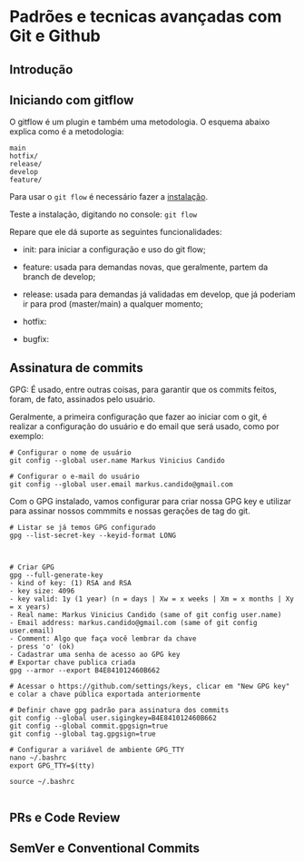 # Padrões e tecnicas avançadas com Git e Github

## Introdução

## Iniciando com gitflow
O gitflow é um plugin e também uma metodologia.
O esquema abaixo explica como é a metodologia:
```
main
hotfix/
release/
develop
feature/

```

Para usar o `git flow` é necessário fazer a [instalação](https://github.com/petervanderdoes/gitflow-avh/wiki/Installation).

Teste a instalação, digitando no console:
`git flow`

Repare que ele dá suporte as seguintes funcionalidades:
- init: para iniciar a configuração e uso do git flow;

- feature: usada para demandas novas, que geralmente, partem da branch de develop;

- release: usada para demandas já validadas em develop, que já poderiam ir para prod (master/main) a qualquer momento;

- hotfix:

- bugfix: 
## Assinatura de commits

GPG: É usado, entre outras coisas, para garantir que os commits feitos, foram, de fato, assinados pelo usuário.

Geralmente, a primeira configuração que fazer ao iniciar com o git, é realizar a configuração do usuário e do email que será usado, como por exemplo:

```
# Configurar o nome de usuário
git config --global user.name Markus Vinicius Candido

# Configurar o e-mail do usuário
git config --global user.email markus.candido@gmail.com
```

Com o GPG instalado, vamos configurar para criar nossa GPG key e utilizar para assinar nossos commmits e nossas gerações de tag do git.

```
# Listar se já temos GPG configurado
gpg --list-secret-key --keyid-format LONG



# Criar GPG
gpg --full-generate-key
- kind of key: (1) RSA and RSA
- key size: 4096
- key valid: 1y (1 year) (n = days | Xw = x weeks | Xm = x months | Xy = x years)
- Real name: Markus Vinicius Candido (same of git config user.name)
- Email address: markus.candido@gmail.com (same of git config user.email)
- Comment: Algo que faça você lembrar da chave
- press 'o' (ok)
- Cadastrar uma senha de acesso ao GPG key
# Exportar chave publica criada
gpg --armor --export B4E841012460B662

# Acessar o https://github.com/settings/keys, clicar em "New GPG key" e colar a chave pública exportada anteriormente

# Definir chave gpg padrão para assinatura dos commits
git config --global user.sigingkey=B4E841012460B662
git config --global commit.gpgsign=true
git config --global tag.gpgsign=true

# Configurar a variável de ambiente GPG_TTY
nano ~/.bashrc
export GPG_TTY=$(tty)

source ~/.bashrc


```
## PRs e Code Review

## SemVer e Conventional Commits
